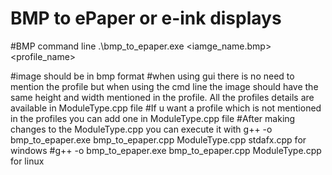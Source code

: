 # BMP to ePaper or e-ink displays

#BMP command line 
.\bmp_to_epaper.exe <iamge_name.bmp> <profile_name>




#image should be in bmp format
#when using gui there is no need to mention the profile but when using the cmd line the image should have the same height and width mentioned in the profile. All the profiles details are available in ModuleType.cpp file 
#If u want a profile which is not mentioned in the profiles you can add one in ModuleType.cpp file
#After making changes to the ModuleType.cpp you can execute it with g++ -o bmp_to_epaper.exe bmp_to_epaper.cpp ModuleType.cpp stdafx.cpp for windows
#g++ -o bmp_to_epaper.exe bmp_to_epaper.cpp ModuleType.cpp for linux




